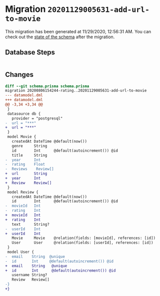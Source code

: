# Migration `20201129005631-add-url-to-movie`

This migration has been generated at 11/29/2020, 12:56:31 AM.
You can check out the [state of the schema](./schema.prisma) after the migration.

## Database Steps

```sql

```

## Changes

```diff
diff --git schema.prisma schema.prisma
migration 20200806154244-rating..20201129005631-add-url-to-movie
--- datamodel.dml
+++ datamodel.dml
@@ -3,34 +3,34 @@
 }
 datasource db {
   provider = "postgresql"
-  url = "***"
+  url = "***"
 }
 model Movie {
   createdAt DateTime @default(now())
   genre     String
   id        Int      @default(autoincrement()) @id
   title     String
-  year      Int      
-  rating    Float
-  Reviews    Review[]
+  url       String
+  year      Int
+  Review    Review[]
 }
 model Review {
   createdAt DateTime @default(now())
   id        Int      @default(autoincrement()) @id
-  movieId   Int      
-  rating    Int      
+  movieId   Int
+  rating    Int
   text      String?
-  userId    Int      
+  userId    Int
   Movie     Movie    @relation(fields: [movieId], references: [id])
   User      User     @relation(fields: [userId], references: [id])
 }
 model User {
-  email    String  @unique
-  id       Int     @default(autoincrement()) @id
+  email    String   @unique
+  id       Int      @default(autoincrement()) @id
   username String?
   Review   Review[]
-}
+}
```


